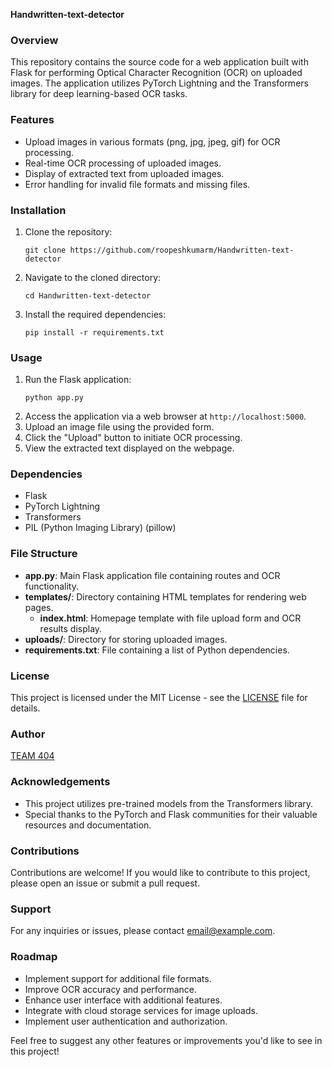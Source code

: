 **Handwritten-text-detector**

### Overview
This repository contains the source code for a web application built with Flask for performing Optical Character Recognition (OCR) on uploaded images. The application utilizes PyTorch Lightning and the Transformers library for deep learning-based OCR tasks.

### Features
- Upload images in various formats (png, jpg, jpeg, gif) for OCR processing.
- Real-time OCR processing of uploaded images.
- Display of extracted text from uploaded images.
- Error handling for invalid file formats and missing files.

### Installation
1. Clone the repository:
   ```
   git clone https://github.com/roopeshkumarm/Handwritten-text-detector
   ```
2. Navigate to the cloned directory:
   ```
   cd Handwritten-text-detector
   ```
3. Install the required dependencies:
   ```
   pip install -r requirements.txt
   ```

### Usage
1. Run the Flask application:
   ```
   python app.py
   ```
2. Access the application via a web browser at `http://localhost:5000`.
3. Upload an image file using the provided form.
4. Click the "Upload" button to initiate OCR processing.
5. View the extracted text displayed on the webpage.

### Dependencies
- Flask
- PyTorch Lightning
- Transformers
- PIL (Python Imaging Library) (pillow)

### File Structure
- **app.py**: Main Flask application file containing routes and OCR functionality.
- **templates/**: Directory containing HTML templates for rendering web pages.
  - **index.html**: Homepage template with file upload form and OCR results display.
- **uploads/**: Directory for storing uploaded images.
- **requirements.txt**: File containing a list of Python dependencies.

### License
This project is licensed under the MIT License - see the [LICENSE](LICENSE) file for details.

### Author
[TEAM 404](https://github.com/roopeshkumarm)


### Acknowledgements
- This project utilizes pre-trained models from the Transformers library.
- Special thanks to the PyTorch and Flask communities for their valuable resources and documentation.

### Contributions
Contributions are welcome! If you would like to contribute to this project, please open an issue or submit a pull request.

### Support
For any inquiries or issues, please contact [email@example.com](kroopeshm@gmail.com).

### Roadmap
- Implement support for additional file formats.
- Improve OCR accuracy and performance.
- Enhance user interface with additional features.
- Integrate with cloud storage services for image uploads.
- Implement user authentication and authorization.

Feel free to suggest any other features or improvements you'd like to see in this project!


